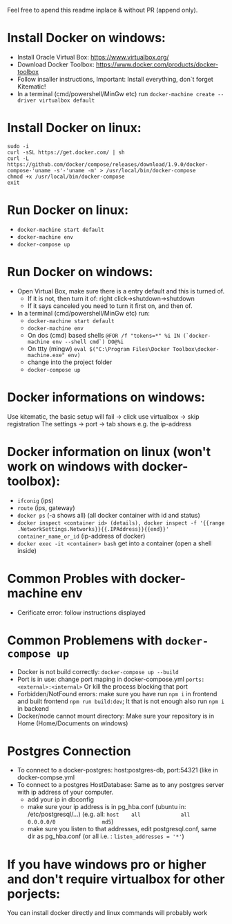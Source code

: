 Feel free to apend this readme inplace  & without PR (append only).

# Install Docker on windows:
- Install Oracle Virtual Box: https://www.virtualbox.org/
- Download Docker Toolbox: https://www.docker.com/products/docker-toolbox
- Follow insaller instructions, Important: Install everything, don`t forget Kitematic!
- In a terminal (cmd/powershell/MinGw etc) run ```docker-machine create --driver virtualbox default```

# Install Docker on linux:
```
sudo -i
curl -sSL https://get.docker.com/ | sh
curl -L https://github.com/docker/compose/releases/download/1.9.0/docker-compose-'uname -s'-'uname -m' > /usr/local/bin/docker-compose
chmod +x /usr/local/bin/docker-compose
exit
```                                                 

# Run Docker on linux:
- ```docker-machine start default```
- ```docker-machine env```
- ```docker-compose up```

# Run Docker on windows:
- Open Virtual Box, make sure there is a entry default and this is turned of.
  - If it is not, then turn it of: right click->shutdown->shutdown
  - If it says canceled you need to turn it first on, and then of.
- In a terminal (cmd/powershell/MinGw etc) run:
  - ```docker-machine start default```
  - ```docker-machine env```
  - On dos (cmd) based shells ```@FOR /f "tokens=*" %i IN (`docker-machine env --shell cmd`) DO@%i```
  - On ttty (mingw) ```eval $("C:\Program Files\Docker Toolbox\docker-machine.exe" env)```
  - change into the project folder
  - ```docker-compose up```

# Docker informations on windows:
Use kitematic, the basic setup will fail -> click use virtualbox -> skip registration
The settings -> port -> tab shows e.g. the ip-address

# Docker information on linux (won't work on windows with docker-toolbox):
- ```ifconig``` (ips)
- ```route``` (ips, gateway)
- ```docker ps``` (-a shows all) (all docker container with id and status)
- ```docker inspect <container id> (details), docker inspect -f '{{range .NetworkSettings.Networks}}{{.IPAddress}}{{end}}' container_name_or_id``` (ip-address of docker)
- `docker exec -it <container> bash` get into a container (open a shell inside)

# Common Probles with docker-machine env
- Cerificate error: follow instructions displayed

# Common Problemens with ```docker-compose up```
- Docker is not build correctly:  ```docker-compose up --build```
- Port is in use: change port maping in docker-compose.yml ```ports: <external>:<internal>``` Or kill the process blocking that port
- Forbidden/NotFound errors: make sure you have run ```npm i``` in frontend and built frontend ```npm run build:dev```; It that is not enough also run ```npm i``` in backend 
- Docker/node cannot mount directory: Make sure your repository is in Home (Home/Documents on windows)


# Postgres Connection
- To connect to a docker-postgres: host:postgres-db, port:54321 (like in docker-compse.yml
- To connect to a postgres HostDatabase: Same as to any postgres server with ip address of your computer.
   - add your ip in dbconfig
   - make sure your ip address is in pg_hba.conf (ubuntu in: /etc/postgresql/...)
   (e.g. all: `host    all             all             0.0.0.0/0               md5`)
   - make sure you listen to that addresses, edit postgresql.conf, same dir as pg_hba.conf (or all i.e. : `listen_addresses = '*'`)

# If you have windows pro or higher and don't require virtualbox for other porjects:
You can install docker directly and linux commands will probably work
